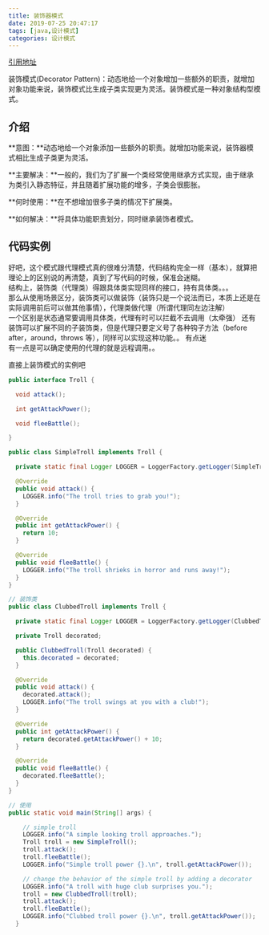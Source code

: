 ```yaml
---
title: 装饰器模式
date: 2019-07-25 20:47:17
tags: [java,设计模式]
categories: 设计模式
---
```


[引用地址](https://github.com/iluwatar/java-design-patterns) 

装饰模式(Decorator Pattern)：动态地给一个对象增加一些额外的职责，就增加对象功能来说，装饰模式比生成子类实现更为灵活。装饰模式是一种对象结构型模式。

## 介绍
**意图：**动态地给一个对象添加一些额外的职责。就增加功能来说，装饰器模式相比生成子类更为灵活。

**主要解决：**一般的，我们为了扩展一个类经常使用继承方式实现，由于继承为类引入静态特征，并且随着扩展功能的增多，子类会很膨胀。

**何时使用：**在不想增加很多子类的情况下扩展类。

**如何解决：**将具体功能职责划分，同时继承装饰者模式。

## 代码实例
好吧，这个模式跟代理模式真的很难分清楚，代码结构完全一样（基本），就算把理论上的区别说的再清楚，真到了写代码的时候，保准会迷糊。    
结构上，装饰类（代理类）得跟具体类实现同样的接口，持有具体类。。。  
那么从使用场景区分，装饰类可以做装饰（装饰只是一个说法而已，本质上还是在实际调用前后可以做其他事情），代理类做代理（所谓代理同左边注解）    
一个区别是状态通常要调用具体类，代理有时可以拦截不去调用（太牵强）
还有装饰可以扩展不同的子装饰类，但是代理只要定义号了各种钩子方法（before after，around，throws 等），同样可以实现这种功能。。
有点迷  
有一点是可以确定使用的代理的就是远程调用。。

直接上装饰模式的实例吧
```java
public interface Troll {

  void attack();

  int getAttackPower();

  void fleeBattle();

}

public class SimpleTroll implements Troll {

  private static final Logger LOGGER = LoggerFactory.getLogger(SimpleTroll.class);

  @Override
  public void attack() {
    LOGGER.info("The troll tries to grab you!");
  }

  @Override
  public int getAttackPower() {
    return 10;
  }

  @Override
  public void fleeBattle() {
    LOGGER.info("The troll shrieks in horror and runs away!");
  }
}

// 装饰类
public class ClubbedTroll implements Troll {

  private static final Logger LOGGER = LoggerFactory.getLogger(ClubbedTroll.class);

  private Troll decorated;

  public ClubbedTroll(Troll decorated) {
    this.decorated = decorated;
  }

  @Override
  public void attack() {
    decorated.attack();
    LOGGER.info("The troll swings at you with a club!");
  }

  @Override
  public int getAttackPower() {
    return decorated.getAttackPower() + 10;
  }

  @Override
  public void fleeBattle() {
    decorated.fleeBattle();
  }
}

// 使用
public static void main(String[] args) {

    // simple troll
    LOGGER.info("A simple looking troll approaches.");
    Troll troll = new SimpleTroll();
    troll.attack();
    troll.fleeBattle();
    LOGGER.info("Simple troll power {}.\n", troll.getAttackPower());

    // change the behavior of the simple troll by adding a decorator
    LOGGER.info("A troll with huge club surprises you.");
    troll = new ClubbedTroll(troll);
    troll.attack();
    troll.fleeBattle();
    LOGGER.info("Clubbed troll power {}.\n", troll.getAttackPower());
  }
```
